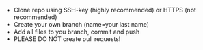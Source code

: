 - Clone repo using SSH-key (highly recommended) or HTTPS (not recommended)
- Create your own branch (name=your last name)
- Add all files to you branch, commit and push
- PLEASE DO NOT create pull requests!
